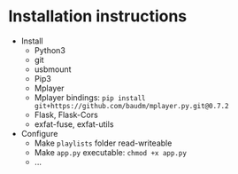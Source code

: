 # Installation instructions
- Install 
  - Python3
  - git
  - usbmount
  - Pip3
  - Mplayer
  - Mplayer bindings: `pip install git+https://github.com/baudm/mplayer.py.git@0.7.2`
  - Flask, Flask-Cors
  - exfat-fuse, exfat-utils
- Configure
  - Make `playlists` folder read-writeable
  - Make `app.py` executable: `chmod +x app.py`
  - ...

